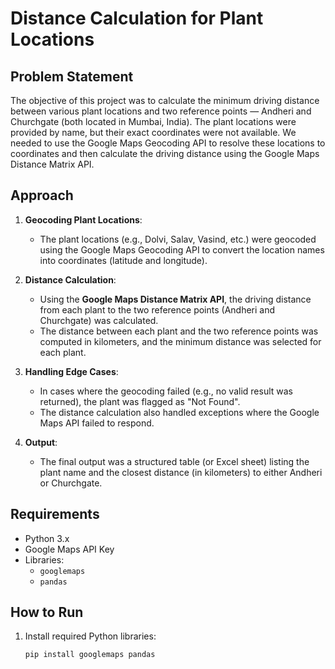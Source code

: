 # Distance Calculation for Plant Locations

## Problem Statement

The objective of this project was to calculate the minimum driving distance between various plant locations and two reference points — Andheri and Churchgate (both located in Mumbai, India). The plant locations were provided by name, but their exact coordinates were not available. We needed to use the Google Maps Geocoding API to resolve these locations to coordinates and then calculate the driving distance using the Google Maps Distance Matrix API.

## Approach

1. **Geocoding Plant Locations**: 
   - The plant locations (e.g., Dolvi, Salav, Vasind, etc.) were geocoded using the Google Maps Geocoding API to convert the location names into coordinates (latitude and longitude).
   
2. **Distance Calculation**:
   - Using the **Google Maps Distance Matrix API**, the driving distance from each plant to the two reference points (Andheri and Churchgate) was calculated.
   - The distance between each plant and the two reference points was computed in kilometers, and the minimum distance was selected for each plant.

3. **Handling Edge Cases**:
   - In cases where the geocoding failed (e.g., no valid result was returned), the plant was flagged as "Not Found".
   - The distance calculation also handled exceptions where the Google Maps API failed to respond.

4. **Output**:
   - The final output was a structured table (or Excel sheet) listing the plant name and the closest distance (in kilometers) to either Andheri or Churchgate.

## Requirements

- Python 3.x
- Google Maps API Key
- Libraries:
  - `googlemaps`
  - `pandas`

## How to Run

1. Install required Python libraries:
   ```bash
   pip install googlemaps pandas
